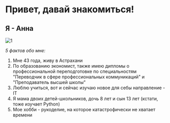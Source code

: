 # Привет, давай знакомиться!
## Я - Анна
![1](https://github.com/user-attachments/assets/2778f041-4284-4b77-bfda-dd287eec5036)


*5 фактов обо мне:*
1. Мне 43 года, живу в Астрахани
2. По образованию экономист, также имею дипломы о профессиональной переподготовке по специальностям "Переводчик в сфере профессиональных коммуникаций" и "Преподаватель высшей школы"
3. Люблю учиться, вот и сейчас изучаю новое для себы направление -IT
4. Я мама двоих детей-школьников, дочь 8 лет
 и сын 13 лет (кстати, тоже изучает Python)
5. Мое хобби - рукоделие, на которое катастрофически не хватает времени
